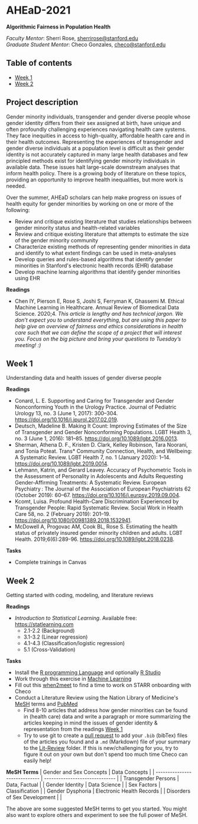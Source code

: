 # AHEaD-2021
**Algorithmic Fairness in Population Health**

*Faculty Mentor*: Sherri Rose, [sherrirose@stanford.edu](mailto:sherrirose@stanford.edu) </br>
*Graduate Student Mentor*: Checo Gonzales, [checo@stanford.edu](mailto:checo@stanford.edu)

## Table of contents
- [Week 1](#week-1)
- [Week 2](#week-2)

## Project description

Gender minority individuals, transgender and gender diverse people whose gender
identity differs from their sex assigned at birth, have unique and often
profoundly challenging experiences navigating health care systems. They face
inequities in access to high-quality, affordable health care and in their
health outcomes. Representing the experiences of transgender and gender diverse
individuals at a population level is difficult as their gender identity is not
accurately captured in many large health databases and few principled methods
exist for identifying gender minority individuals in available data. These
issues halt large-scale downstream analyses that inform health policy. There is
a growing body of literature on these topics, providing an opportunity to
improve health inequalities, but more work is needed.

Over the summer, AHEaD scholars can help make progress on issues of health
equity for gender minorities by working on one or more of the following: 
- Review and critique existing literature that studies relationships between
  gender minority status and health-related variables 
- Review and critique existing literature that attempts to estimate the size of
  the gender minority community
- Characterize existing methods of representing gender minorities in data and
  identify to what extent findings can be used in meta-analyses 
- Develop queries and rules-based algorithms that identify gender minorities in
  Stanford's electronic health records (EHR) database 
- Develop machine learning algorithms that identify gender minorities using EHR

**Readings**
- Chen IY, Pierson E, Rose S, Joshi S, Ferryman K, Ghassemi M. Ethical Machine
  Learning in Healthcare. Annual Review of Biomedical Data Science. 2020;4.
*This article is lengthy and has technical jargon. We don’t expect you to
understand everything, but are using this paper to help give an overview of
fairness and ethics considerations in health care such that we can define the
scope of a project that will interest you. Focus on the big picture and bring
your questions to Tuesday’s meeting! :)*


## Week 1

Understanding data and health issues of gender diverse people

**Readings** 
- Conard, L. E. Supporting and Caring for Transgender and Gender Nonconforming
  Youth in the Urology Practice. Journal of Pediatric Urology 13, no. 3 (June
1, 2017): 300–304. https://doi.org/10.1016/j.jpurol.2017.02.019.
- Deutsch, Madeline B. Making It Count: Improving Estimates of the Size of
  Transgender and Gender Nonconforming Populations. LGBT Health 3, no. 3 (June
1, 2016): 181–85. https://doi.org/10.1089/lgbt.2016.0013.
- Sherman, Athena D. F., Kristen D. Clark, Kelley Robinson, Tara Noorani, and
  Tonia Poteat. Trans\* Community Connection, Health, and Wellbeing: A
Systematic Review. LGBT Health 7, no. 1 (January 2020): 1–14.
https://doi.org/10.1089/lgbt.2019.0014.
- Lehmann, Katrin, and Gerard Leavey. Accuracy of Psychometric Tools in the
  Assessment of Personality in Adolescents and Adults Requesting
Gender-Affirming Treatments: A Systematic Review. European Psychiatry : The
Journal of the Association of European Psychiatrists 62 (October 2019): 60–67.
https://doi.org/10.1016/j.eurpsy.2019.09.004.
- Kcomt, Luisa. Profound Health-Care Discrimination Experienced by Transgender
  People: Rapid Systematic Review. Social Work in Health Care 58, no. 2
(February 2019): 201–19. https://doi.org/10.1080/00981389.2018.1532941.
- McDowell A, Progovac AM, Cook BL, Rose S. Estimating the health status of
  privately insured gender minority children and adults. LGBT Health.
2019;6(6):289-96. https://doi.org/10.1089/lgbt.2018.0238. 

**Tasks**
- Complete trainings in Canvas

## Week 2
Getting started with coding, modeling, and literature reviews

**Readings**
- *Introduction to Statistical Learning*. Available free: 
  https://statlearning.com
  - 2.1-2.2 (Background)
  - 3.1-3.2 (Linear regression)
  - 4.1-4.3 (Classification/logistic regression)
  - 5.1 (Cross-Validation)

**Tasks**
- Install the [R programming Language](https://cran.r-project.org) and 
  optionally [R Studio](https://www.rstudio.org/)
- Work through this exercise in [Machine Learning](Machine-Learning)
- Fill out this [when2meet](https://www.when2meet.com/?12221510-ghnwH) to find
  a time to work on STARR onboarding with Checo
- Conduct a Literature Review using the Nation Library of Medicine's
  [MeSH](https://www.ncbi.nlm.nih.gov/mesh) terms and
  [PubMed](https://www.ncbi.nlm.nih.gov/mesh)
  - Find 8-10 articles that address how gender minorities can be found in 
    (health care) data and write a paragraph or more summarizing the articles
    keeping in mind the issues of gender identity & representation from the 
    readings [Week 1](#week-1)
  - Try to use git to create a 
    [pull request](https://docs.github.com/en/github/collaborating-with-pull-requests/proposing-changes-to-your-work-with-pull-requests)
    to add your `.bib` (bibTex) files of the articles you found and a `.md` 
    (Markdown) file of your summary to the [Lit-Review](Lit-Review) folder. If 
    this is new/challenging for you, try to figure it out on your own but don't
    spend too much time Checo can easily help! 

**MeSH Terms**
| Gender and Sex Concepts	|	Data Concepts		 |
| ----------------------------- | ------------------------------ |
| Transgender Persons		| Data, Factual			 |
| Gender Identity		| Data Science			 |
| Sex Factors			| Classification		 |
| Gender Dysphoria		| Electronic Health Records	 |
| Disorders of Sex Development	| 				 |

The above are some suggested MeSH terms to get you started. You might also want
to explore others and experiment to see the full power of MeSH.

